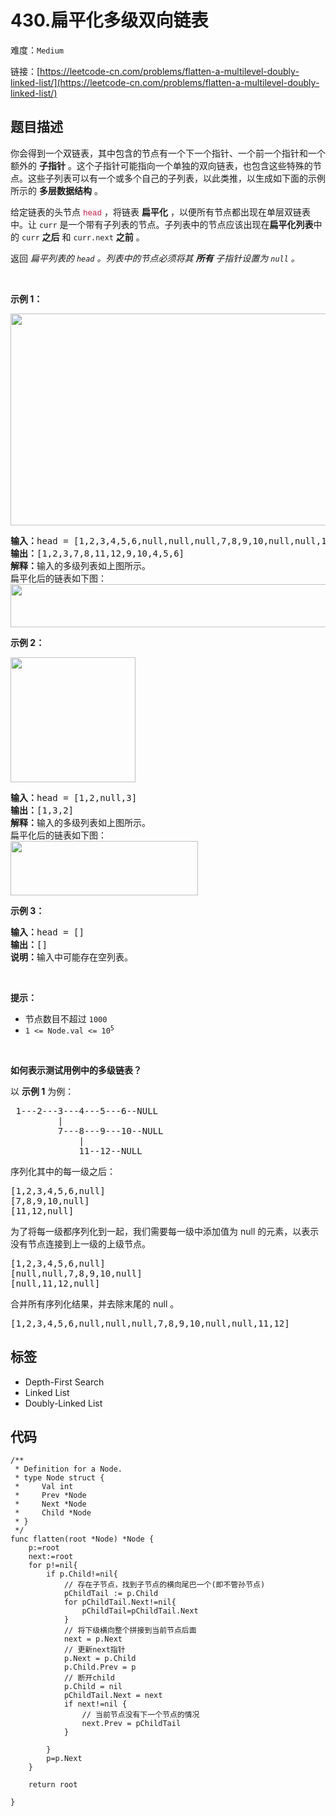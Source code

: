 # 430.扁平化多级双向链表

难度：`Medium`

 链接：[https://leetcode-cn.com/problems/flatten-a-multilevel-doubly-linked-list/](https://leetcode-cn.com/problems/flatten-a-multilevel-doubly-linked-list/)

## 题目描述

<p>你会得到一个双链表，其中包含的节点有一个下一个指针、一个前一个指针和一个额外的 <strong>子指针</strong> 。这个子指针可能指向一个单独的双向链表，也包含这些特殊的节点。这些子列表可以有一个或多个自己的子列表，以此类推，以生成如下面的示例所示的 <strong>多层数据结构</strong> 。</p>

<p>给定链表的头节点&nbsp;<font color="#c7254e"><font face="Menlo, Monaco, Consolas, Courier New, monospace"><span style="font-size:12.6px"><span style="background-color:#f9f2f4">head</span></span></font></font>&nbsp;，将链表 <strong>扁平化</strong> ，以便所有节点都出现在单层双链表中。让 <code>curr</code> 是一个带有子列表的节点。子列表中的节点应该出现在<strong>扁平化列表</strong>中的&nbsp;<code>curr</code> <strong>之后</strong> 和&nbsp;<code>curr.next</code>&nbsp;<strong>之前</strong> 。</p>

<p>返回 <em>扁平列表的 <code>head</code>&nbsp;。列表中的节点必须将其 <strong>所有</strong> 子指针设置为&nbsp;<code>null</code>&nbsp;。</em></p>

<p>&nbsp;</p>

<p><strong>示例 1：</strong></p>

<p><img src="https://assets.leetcode.com/uploads/2021/11/09/flatten11.jpg" style="height:339px; width:700px" /></p>

<pre>
<strong>输入：</strong>head = [1,2,3,4,5,6,null,null,null,7,8,9,10,null,null,11,12]
<strong>输出：</strong>[1,2,3,7,8,11,12,9,10,4,5,6]
<strong>解释：</strong>输入的多级列表如上图所示。
扁平化后的链表如下图：
<img src="https://assets.leetcode.com/uploads/2021/11/09/flatten12.jpg" style="height:69px; width:1000px" />
</pre>

<p><strong>示例 2：</strong></p>

<p><img src="https://assets.leetcode.com/uploads/2021/11/09/flatten2.1jpg" style="height:200px; width:200px" /></p>

<pre>
<strong>输入：</strong>head = [1,2,null,3]
<strong>输出：</strong>[1,3,2]
<strong>解释：</strong>输入的多级列表如上图所示。
扁平化后的链表如下图：
<img src="https://assets.leetcode.com/uploads/2021/11/24/list.jpg" style="height:87px; width:300px" />
</pre>

<p><strong>示例 3：</strong></p>

<pre>
<strong>输入：</strong>head = []
<strong>输出：</strong>[]
<strong>说明：</strong>输入中可能存在空列表。
</pre>

<p>&nbsp;</p>

<p><strong>提示：</strong></p>

<ul>
	<li>节点数目不超过 <code>1000</code></li>
	<li><code>1 &lt;= Node.val &lt;= 10<sup>5</sup></code></li>
</ul>

<p>&nbsp;</p>

<p><strong>如何表示测试用例中的多级链表？</strong></p>

<p>以 <strong>示例 1</strong> 为例：</p>

<pre>
 1---2---3---4---5---6--NULL
         |
         7---8---9---10--NULL
             |
             11--12--NULL</pre>

<p>序列化其中的每一级之后：</p>

<pre>
[1,2,3,4,5,6,null]
[7,8,9,10,null]
[11,12,null]
</pre>

<p>为了将每一级都序列化到一起，我们需要每一级中添加值为 null 的元素，以表示没有节点连接到上一级的上级节点。</p>

<pre>
[1,2,3,4,5,6,null]
[null,null,7,8,9,10,null]
[null,11,12,null]
</pre>

<p>合并所有序列化结果，并去除末尾的 null 。</p>

<pre>
[1,2,3,4,5,6,null,null,null,7,8,9,10,null,null,11,12]
</pre>

<ul>
</ul>

## 标签

 - Depth-First Search 
 - Linked List 
 - Doubly-Linked List 

## 代码

```golang
/**
 * Definition for a Node.
 * type Node struct {
 *     Val int
 *     Prev *Node
 *     Next *Node
 *     Child *Node
 * }
 */
func flatten(root *Node) *Node {
    p:=root
    next:=root
    for p!=nil{
        if p.Child!=nil{
            // 存在子节点，找到子节点的横向尾巴一个(即不管孙节点)
            pChildTail := p.Child
            for pChildTail.Next!=nil{
                pChildTail=pChildTail.Next
            }
            // 将下级横向整个拼接到当前节点后面
            next = p.Next
            // 更新next指针
            p.Next = p.Child
            p.Child.Prev = p
            // 断开child
            p.Child = nil
            pChildTail.Next = next
            if next!=nil {
                // 当前节点没有下一个节点的情况
                next.Prev = pChildTail
            }
            
        }
        p=p.Next
    }

    return root
    
}
```
